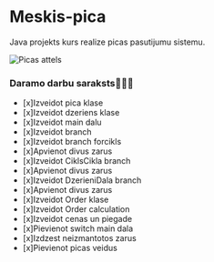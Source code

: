 # Meskis-pica
Java projekts kurs realize picas pasutijumu sistemu.

![Picas attels](https://w7.pngwing.com/pngs/448/578/png-transparent-pizza-margherita-italian-cuisine-chicago-style-pizza-pepperoni-pizza.png)

### **Daramo darbu saraksts:pizza::pizza::pizza:**
- [x]Izveidot pica klase
- [x]Izveidot dzeriens klase
- [x]Izveidot main dalu 
- [x]Izveidot branch 
- [x]Izveidot branch forcikls
- [x]Apvienot divus zarus 
- [x]Izveidot CiklsCikla branch
- [x]Apvienot divus zarus
- [x]Izveidot DzerieniDala branch
- [x]Apvienot divus zarus
- [x]Izveidot Order klase
- [x]Izveidot Order calculation
- [x]Izveidot cenas un piegade
- [x]Pievienot switch main dala
- [x]Izdzest neizmantotos zarus
- [x]Pievienot picas veidus 
